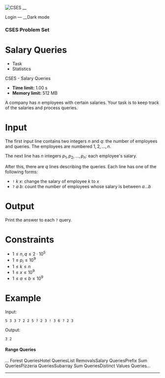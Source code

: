 ![CSES](/logo.png?1) __

Login — __Dark mode

### CSES Problem Set

# Salary Queries

  * Task
  * Statistics

CSES - Salary Queries

  * **Time limit:** 1.00 s
  * **Memory limit:** 512 MB

A company has $n$ employees with certain salaries. Your task is to keep track
of the salaries and process queries.

# Input

The first input line contains two integers $n$ and $q$: the number of
employees and queries. The employees are numbered $1,2,\ldots,n$.

The next line has $n$ integers $p_1,p_2,\ldots,p_n$: each employee's salary.

After this, there are $q$ lines describing the queries. Each line has one of
the following forms:

  * `!` $k$ $x$: change the salary of employee $k$ to $x$
  * `?` $a$ $b$: count the number of employees whose salary is between $a \ldots b$

# Output

Print the answer to each `?` query.

# Constraints

  * $1 \le n, q \le 2 \cdot 10^5$
  * $1 \le p_i \le 10^9$
  * $1 \le k \le n$
  * $1 \le x \le 10^9$
  * $1 \le a \le b \le 10^9$

# Example

Input:

``` 5 3 3 7 2 2 5 ? 2 3 ! 3 6 ? 2 3 ```

Output:

``` 3 2 ```

#### Range Queries

... Forest QueriesHotel QueriesList RemovalsSalary QueriesPrefix Sum
QueriesPizzeria QueriesSubarray Sum QueriesDistinct Values Queries...

* * *

